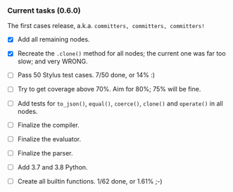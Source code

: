 ### Current tasks (0.6.0)

The first cases release, a.k.a. `committers, committers, committers!`

 - [x] Add all remaining nodes.
 - [x] Recreate the `.clone()` method for all nodes; the current one was far too slow; and very WRONG.
 - [ ] Pass 50 Stylus test cases.  7/50 done, or 14% :)
 - [ ] Try to get coverage above 70%. Aim for 80%; 75% will be fine.
 - [ ] Add tests for `to_json()`, `equal()`, `coerce()`, `clone()` and `operate()` in all nodes.
 - [ ] Finalize the compiler.
 - [ ] Finalize the evaluator.
 - [ ] Finalize the parser.
 - [ ] Add 3.7 and 3.8 Python.
 - [ ] Create all builtin functions. 1/62 done, or 1.61% ;-)
 